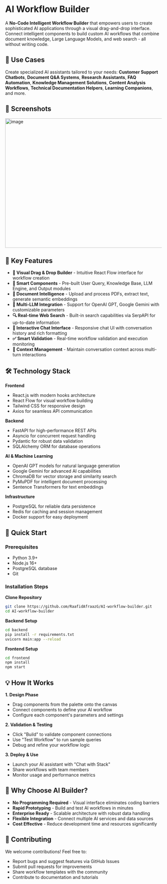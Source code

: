 # AI Workflow Builder

A **No-Code Intelligent Workflow Builder** that empowers users to create sophisticated AI applications through a visual drag-and-drop interface. Connect intelligent components to build custom AI workflows that combine document knowledge, Large Language Models, and web search - all without writing code.

## 🎯 Use Cases

Create specialized AI assistants tailored to your needs: **Customer Support Chatbots**, **Document Q&A Systems**, **Research Assistants**, **FAQ Automation**, **Knowledge Management Solutions**, **Content Analysis Workflows**, **Technical Documentation Helpers**, **Learning Companions**, and more.

## 📸 Screenshots

<img width="960" height="415" alt="image" src="https://github.com/user-attachments/assets/f982cdc3-0521-4651-9a02-9d90f1046e2c" />

## 🌟 Key Features

- **🎨 Visual Drag & Drop Builder** - Intuitive React Flow interface for workflow creation
- **🧩 Smart Components** - Pre-built User Query, Knowledge Base, LLM Engine, and Output modules  
- **📄 Document Intelligence** - Upload and process PDFs, extract text, generate semantic embeddings
- **🤖 Multi-LLM Integration** - Support for OpenAI GPT, Google Gemini with customizable parameters
- **🔍 Real-time Web Search** - Built-in search capabilities via SerpAPI for up-to-date information
- **💬 Interactive Chat Interface** - Responsive chat UI with conversation history and rich formatting
- **✅ Smart Validation** - Real-time workflow validation and execution monitoring
- **🔄 Context Management** - Maintain conversation context across multi-turn interactions

## 🛠️ Technology Stack

**Frontend**
- React.js with modern hooks architecture
- React Flow for visual workflow building
- Tailwind CSS for responsive design
- Axios for seamless API communication

**Backend**
- FastAPI for high-performance REST APIs
- Asyncio for concurrent request handling
- Pydantic for robust data validation
- SQLAlchemy ORM for database operations

**AI & Machine Learning**
- OpenAI GPT models for natural language generation
- Google Gemini for advanced AI capabilities
- ChromaDB for vector storage and similarity search
- PyMuPDF for intelligent document processing
- Sentence Transformers for text embeddings

**Infrastructure**
- PostgreSQL for reliable data persistence
- Redis for caching and session management
- Docker support for easy deployment

## 🚀 Quick Start

### Prerequisites
- Python 3.9+
- Node.js 16+
- PostgreSQL database
- Git

### Installation Steps

**Clone Repository**
```bash
git clone https://github.com/RaafidAfraazG/AI-workflow-builder.git
cd AI-workflow-builder
```

**Backend Setup**
```bash
cd backend
pip install -r requirements.txt
uvicorn main:app --reload
```

**Frontend Setup**
```bash
cd frontend
npm install
npm start
```

## 💡 How It Works

**1. Design Phase**
- Drag components from the palette onto the canvas
- Connect components to define your AI workflow
- Configure each component's parameters and settings

**2. Validation & Testing**
- Click "Build" to validate component connections
- Use "Test Workflow" to run sample queries
- Debug and refine your workflow logic

**3. Deploy & Use**
- Launch your AI assistant with "Chat with Stack"
- Share workflows with team members
- Monitor usage and performance metrics

## 🌟 Why Choose AI Builder?

- **No Programming Required** - Visual interface eliminates coding barriers
- **Rapid Prototyping** - Build and test AI workflows in minutes
- **Enterprise Ready** - Scalable architecture with robust data handling
- **Flexible Integration** - Connect multiple AI services and data sources
- **Cost Effective** - Reduce development time and resources significantly

## 🤝 Contributing

We welcome contributions! Feel free to:
- Report bugs and suggest features via GitHub Issues
- Submit pull requests for improvements
- Share workflow templates with the community
- Contribute to documentation and tutorials
